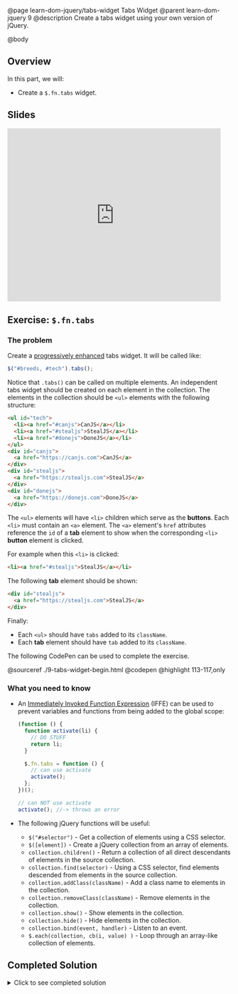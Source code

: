 @page learn-dom-jquery/tabs-widget Tabs Widget
@parent learn-dom-jquery 9
@description Create a tabs widget using your own version of jQuery.

@body

## Overview

In this part, we will:

- Create a `$.fn.tabs` widget.

## Slides

<iframe src="https://docs.google.com/presentation/d/e/2PACX-1vTsGjQN8ZT5ZuHfAl8ZgevZmxj0lvQRwlrUhDvnboSE4NbmSmqJb-4A_W5NifhvE6JxOi0z36mfh0t5/embed?start=false&loop=false&delayms=3000" frameborder="0" width="480" height="389" allowfullscreen="true" mozallowfullscreen="true" webkitallowfullscreen="true"></iframe>

## Exercise: `$.fn.tabs`

### The problem

Create a [progressively enhanced](https://en.wikipedia.org/wiki/Progressive_enhancement) tabs
widget. It will be called like:

```js
$("#breeds, #tech").tabs();
```

Notice that `.tabs()` can be called on multiple elements. An independent tabs widget should be created
on each element in the collection. The elements in the collection should be `<ul>` elements with the
following structure:

```html
<ul id="tech">
  <li><a href="#canjs">CanJS</a></li>
  <li><a href="#stealjs">StealJS</a></li>
  <li><a href="#donejs">DoneJS</a></li>
</ul>
<div id="canjs">
  <a href="https://canjs.com">CanJS</a>
</div>
<div id="stealjs">
  <a href="https://stealjs.com">StealJS</a>
</div>
<div id="donejs">
  <a href="https://donejs.com">DoneJS</a>
</div>
```

The `<ul>` elements will have `<li>` children which serve as the **buttons**. Each `<li>`
must contain an `<a>` element. The `<a>` element's `href` attributes reference the
`id` of a **tab** element to show when the corresponding `<li>` **button** element is
clicked.

For example when this `<li>` is clicked:

```html
<li><a href="#stealjs">StealJS</a></li>
```

The following **tab** element should be shown:

```html
<div id="stealjs">
  <a href="https://stealjs.com">StealJS</a>
</div>
```

Finally:

- Each `<ul>` should have `tabs` added to its `className`.
- Each **tab** element should have `tab` added to its `className`.

The following CodePen can be used to complete the exercise.

@sourceref ./9-tabs-widget-begin.html
@codepen
@highlight 113-117,only

### What you need to know

- An [Immediately Invoked Function Expression](https://developer.mozilla.org/en-US/docs/Glossary/IIFE) (IFFE)
  can be used to prevent variables and functions from being added to the global scope:

  ```js
  (function () {
    function activate(li) {
      // DO STUFF
      return li;
    }

    $.fn.tabs = function () {
      // can use activate
      activate();
    };
  })();

  // can NOT use activate
  activate(); //-> throws an error
  ```

- The following jQuery functions will be useful:
  - `$("#selector")` - Get a collection of elements using a CSS selector.
  - `$([element])` - Create a jQuery collection from an array of elements.
  - `collection.children()` - Return a collection of all direct descendants of elements in the source collection.
  - `collection.find(selector)` - Using a CSS selector, find elements descended from elements in the source collection.
  - `collection.addClass(className)` - Add a class name to elements in the collection.
  - `collection.removeClass(className)` - Remove elements in the collection.
  - `collection.show()` - Show elements in the collection.
  - `collection.hide()` - Hide elements in the collection.
  - `collection.bind(event, handler)` - Listen to an event.
  - `$.each(collection, cb(i, value) )` - Loop through an array-like collection
    of elements.

## Completed Solution

<details>
<summary>Click to see completed solution</summary>

@sourceref ./9-tabs-widget-end.html
@codepen
@highlight 113-158,only

</details>

